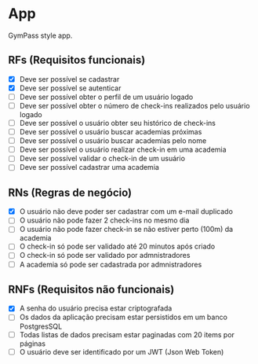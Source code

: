 # App

GymPass style app.

## RFs (Requisitos funcionais)

- [x] Deve ser possível se cadastrar
- [x] Deve ser possível se autenticar
- [ ] Deve ser possível obter o perfil de um usuário logado
- [ ] Deve ser possível obter o número de check-ins realizados pelo usuário logado
- [ ] Deve ser possível o usuário obter seu histórico de check-ins
- [ ] Deve ser possível o usuário buscar academias próximas
- [ ] Deve ser possível o usuário buscar academias pelo nome
- [ ] Deve ser possível o usuário realizar check-in em uma academia
- [ ] Deve ser possível validar o check-in de um usuário
- [ ] Deve ser possível cadastrar uma academia

## RNs (Regras de negócio)

- [x] O usuário não deve poder ser cadastrar com um e-mail duplicado
- [ ] O usuário não pode fazer 2 check-ins no mesmo dia
- [ ] O usuário não pode fazer check-in se não estiver perto (100m) da academia
- [ ] O check-in só pode ser validado até 20 minutos após criado
- [ ] O check-in só pode ser validado por admnistradores
- [ ] A academia só pode ser cadastrada por admnistradores

## RNFs (Requisitos não funcionais)

- [x] A senha do usuário precisa estar criptografada
- [ ] Os dados da aplicação precisam estar persistidos em um banco PostgresSQL
- [ ] Todas listas de dados precisam estar paginadas com 20 items por páginas
- [ ] O usuário deve ser identificado por um JWT (Json Web Token)